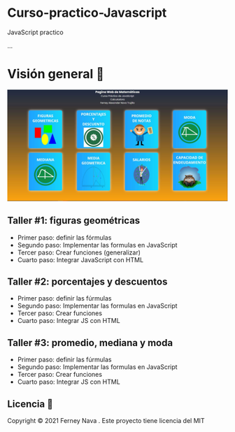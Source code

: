 # Curso-practico-Javascript
JavaScript practico

...

# Visión general 🚀

![alt text](https://raw.githubusercontent.com/ferneynava/Curso-practico-Javascript/main/Assets/Captura.JPG)


## Taller #1: figuras geométricas

- Primer paso: definir las fórmulas
- Segundo paso: Implementar las formulas en JavaScript 
- Tercer paso: Crear funciones (generalizar)
- Cuarto paso: Integrar JavaScript con HTML

## Taller #2: porcentajes y descuentos 

- Primer paso: definir las fúrmulas
- Segundo paso: Implementar las formulas en JavaScript
- Tercer paso: Crear funciones
- Cuarto paso: Integrar JS con HTML

## Taller #3: promedio, mediana y moda 

- Primer paso: definir las fúrmulas
- Segundo paso: Implementar las formulas en JavaScript
- Tercer paso: Crear funciones
- Cuarto paso: Integrar JS con HTML

## Licencia 📃
Copyright © 2021 Ferney Nava .
Este proyecto tiene licencia del MIT